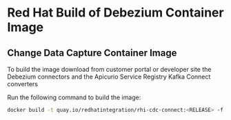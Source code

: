 # Red Hat Build of Debezium Container Image

## Change Data Capture Container Image

To build the image download from customer portal or developer site the Debezium connectors and the Apicurio Service Registry Kafka Connect converters

Run the following command to build the image:

```sh
docker build -t quay.io/redhatintegration/rhi-cdc-connect:<RELEASE> -f ./.docker/Dockerfile .
```